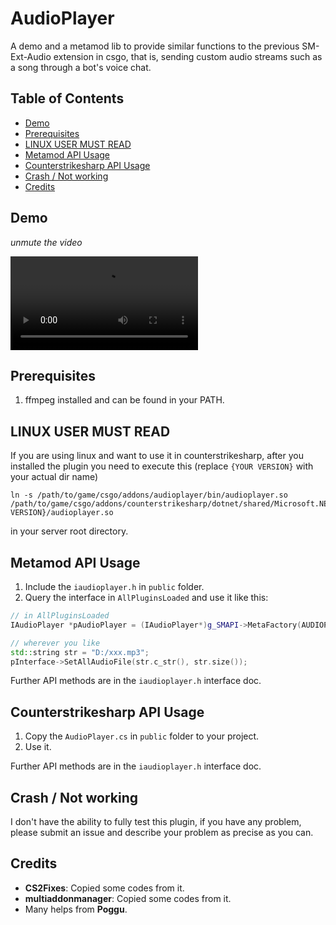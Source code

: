 # AudioPlayer
A demo and a metamod lib to provide similar functions to the previous SM-Ext-Audio extension in csgo, that is, sending custom audio streams such as a song through a bot's voice chat.

## Table of Contents
- [Demo](#demo)
- [Prerequisites](#prerequisites)
- [LINUX USER MUST READ](#linux-user-must-read)
- [Metamod API Usage](#metamod-api-usage)
- [Counterstrikesharp API Usage](#counterstrikesharp-api-usage)
- [Crash / Not working](#crash--not-working)
- [Credits](#credits)

## Demo
*unmute the video*
<div><video controls src="https://github.com/user-attachments/assets/27ca1fd5-6ae7-4d1f-be66-aa0bbea2fa22"></video></div>

## Prerequisites
1. ffmpeg installed and can be found in your PATH.

## LINUX USER MUST READ
If you are using linux and want to use it in counterstrikesharp, after you installed the plugin you need to execute this (replace `{YOUR VERSION}` with your actual dir name)
```
ln -s /path/to/game/csgo/addons/audioplayer/bin/audioplayer.so /path/to/game/csgo/addons/counterstrikesharp/dotnet/shared/Microsoft.NETCore.App/{YOUR VERSION}/audioplayer.so
```
in your server root directory.

## Metamod API Usage
1. Include the `iaudioplayer.h` in `public` folder.
2. Query the interface in `AllPluginsLoaded` and use it like this:
```c++
// in AllPluginsLoaded
IAudioPlayer *pAudioPlayer = (IAudioPlayer*)g_SMAPI->MetaFactory(AUDIOPLAYER_INTERFACE, nullptr, nullptr);

// wherever you like
std::string str = "D:/xxx.mp3";
pInterface->SetAllAudioFile(str.c_str(), str.size());
```
Further API methods are in the `iaudioplayer.h` interface doc.

## Counterstrikesharp API Usage
1. Copy the `AudioPlayer.cs` in `public` folder to your project.
2. Use it.

Further API methods are in the `iaudioplayer.h` interface doc.

## Crash / Not working
I don't have the ability to fully test this plugin, if you have any problem, please submit an issue and describe your problem as precise as you can.

## Credits
- **CS2Fixes**: Copied some codes from it.
- **multiaddonmanager**: Copied some codes from it.
- Many helps from **Poggu**.
